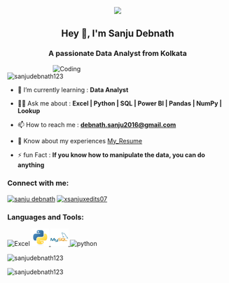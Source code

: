 <p align="center">
  <img width="1000" src="Hello, I’m Sanju Debnath. Data Analyst.png">
</p>

<h2 align="center">Hey 👋, I'm Sanju Debnath</h2>
<h3 align="center">A passionate Data Analyst from Kolkata</h3>
<img align="right" alt="Coding" width="400" src="https://imarticus.org/blog/wp-content/uploads/2017/10/scopet.gif"
<p align="left"> <img src="https://komarev.com/ghpvc/?username=sanjudebnath123&label=Profile%20views&color=0e75b6&style=flat" alt="sanjudebnath123" /> </p>

- 🌱 I’m currently learning : **Data Analyst**

- 👨‍💻 Ask me about : **Excel | Python | SQL | Power BI | Pandas | NumPy | Lookup**

- 📫 How to reach me : **debnath.sanju2016@gmail.com**
  
- 📄 Know about my experiences [My_Resume](https://github.com/Sanjudebnath123/Sanjudebnath123/blob/main/SANJU%20DEBNATH%20RESUME.pdf)
  
- ⚡ fun Fact : **If you know how to manipulate the data, you can do anything**

<h3 align="left">Connect with me:</h3>
<p align="left">
<a href="https://linkedin.com/in/sanju debnath" target="blank"><img align="center" src="https://raw.githubusercontent.com/rahuldkjain/github-profile-readme-generator/master/src/images/icons/Social/linked-in-alt.svg" alt="sanju debnath" height="30" width="40" /></a>
<a href="https://instagram.com/xsanjuxedits07" target="blank"><img align="center" src="https://raw.githubusercontent.com/rahuldkjain/github-profile-readme-generator/master/src/images/icons/Social/instagram.svg" alt="xsanjuxedits07" height="30" width="40" /></a>
</p>

<h3 align="left">Languages and Tools:</h3>
<p align="left" <a target="_blank" rel="noreferrer"> <img src="https://raw.githubusercontent.com/D4Vinci/Dr0p1t-Framework/master/icons/Microsoft-Excel.ico" alt="Excel" width="40" height="40" /> </a> <a href="https://www.python.org" target="_blank" rel="noreferrer"> <img src="https://raw.githubusercontent.com/devicons/devicon/master/icons/python/python-original.svg" alt="python" width="40" height="40"/> </a> <a href="https://www.mysql.com/" target="_blank" rel="noreferrer"> <img src="https://raw.githubusercontent.com/devicons/devicon/master/icons/mysql/mysql-original-wordmark.svg" alt="mysql" width="40" height="40"/> </a> <a  target="_blank" rel="noreferrer"> <img src="https://github.com/microsoft/PowerBI-Icons/blob/main/PNG/Power-BI.png" alt="python" width="25" height="35"/> </a> </p> 

<p><img align="center" src="https://github-readme-stats.vercel.app/api?username=sanjudebnath123&show_icons=true&locale=en" alt="sanjudebnath123" /></p>
<p><img align="center" src="https://github-readme-streak-stats.herokuapp.com/?user=sanjudebnath123&" alt="sanjudebnath123" /></p>
